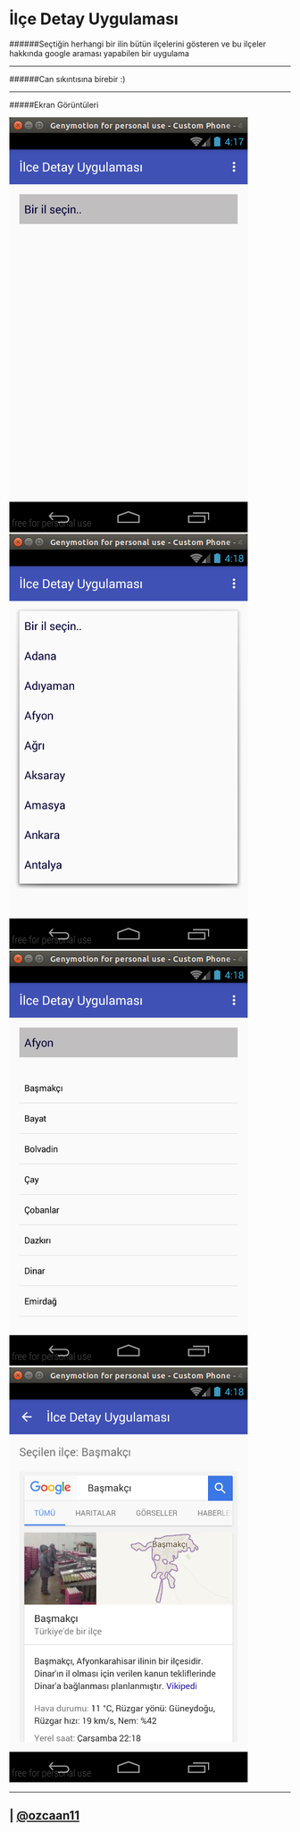 # İlçe Detay Uygulaması


######Seçtiğin herhangi bir ilin bütün ilçelerini gösteren ve bu ilçeler hakkında google araması yapabilen bir uygulama

---------


######Can sıkıntısına birebir :)



----------------------


#####Ekran Görüntüleri

![1](Screenshot/1.png)
![2](Screenshot/2.png)
![3](Screenshot/3.png)
![4](Screenshot/4.png)


----------------------

| [@ozcaan11](https://www.twitter.com/ozcaan11)
----


